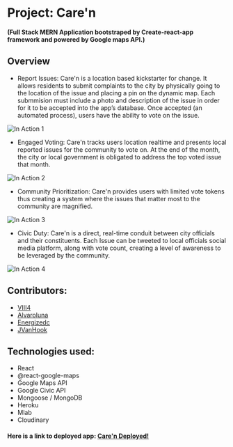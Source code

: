 # Project: Care'n

**(Full Stack MERN Application bootstraped by Create-react-app framework and powered by Google maps API.)**

## Overview

- Report Issues: Care'n is a location based kickstarter for change. It allows residents to submit complaints to the city by physically going to the location of the issue and placing a pin on the dynamic map. Each submmision must include a photo and description of the issue in order for it to be accepted into the app’s database. Once accepted (an automated process), users have the ability to vote on the issue.

![In Action 1](https://media.giphy.com/media/122XXtx3oumxBm/giphy.gif)

- Engaged Voting: Care'n tracks users location realtime and presents local reported issues for the community to vote on. At the end of the month, the city or local government is obligated to address the top voted issue that month.

![In Action 2](https://media.giphy.com/media/122XXtx3oumxBm/giphy.gif)

- Community Prioritization: Care'n provides users with limited vote tokens thus creating a system where the issues that matter most to the community are magnified.

![In Action 3](https://media.giphy.com/media/122XXtx3oumxBm/giphy.gif)

- Civic Duty: Care'n is a direct, real-time conduit between city officials and their constituents. Each Issue can be tweeted to local officials social media platform, along with vote count, creating a level of awareness to be leveraged by the community.

![In Action 4](https://media.giphy.com/media/122XXtx3oumxBm/giphy.gif)

## Contributors:

- [VIII4](https://github.com/VIII4)
- [Alvaroluna](https://github.com/alvaroluna)
- [Energizedc](https://github.com/energizedc)
- [JVanHook](https://github.com/jvanhook13)

## Technologies used:

- React
- @react-google-maps
- Google Maps API
- Google Civic API
- Mongoose / MongoDB
- Heroku
- Mlab
- Cloudinary

#### Here is a link to deployed app: [Care'n Deployed!](https://caren-app.herokuapp.com/)
